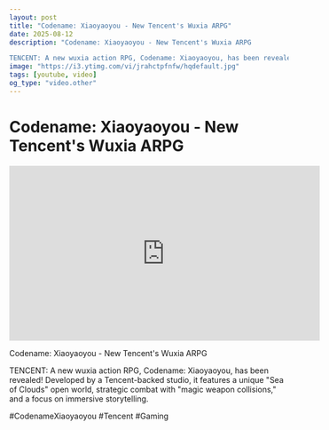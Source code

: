 ```yaml
---
layout: post
title: "Codename: Xiaoyaoyou - New Tencent's Wuxia ARPG"
date: 2025-08-12
description: "Codename: Xiaoyaoyou - New Tencent's Wuxia ARPG

TENCENT: A new wuxia action RPG, Codename: Xiaoyaoyou, has been revealed! Developed by a Tencent-backed..."
image: "https://i3.ytimg.com/vi/jrahctpfnfw/hqdefault.jpg"
tags: [youtube, video]
og_type: "video.other"
---
```


<script type="application/ld+json">
{
  "@context": "http://schema.org",
  "@type": "VideoObject",
  "name": "Codename: Xiaoyaoyou - New Tencent's Wuxia ARPG",
  "description": "Codename: Xiaoyaoyou - New Tencent's Wuxia ARPG\n\nTENCENT: A new wuxia action RPG, Codename: Xiaoyaoyou, has been revealed! Developed by a Tencent-backed studio, it features a unique \\\"Sea of Clouds\\\" open world, strategic combat with \\\"magic weapon collisions,\\\" and a focus on immersive storytelling.\n\n#CodenameXiaoyaoyou #Tencent #Gaming",
  "thumbnailUrl": "https://i3.ytimg.com/vi/jrahctpfnfw/hqdefault.jpg",
  "uploadDate": "2025-08-12T01:27:14",
  "embedUrl": "https://www.youtube.com/embed/jrahctpfnfw",
  "publisher": {
    "@type": "Person",
    "name": "Celo Zaga"
  },
  "mainEntityOfPage": {
    "@type": "WebPage",
    "@id": "https://celozaga.github.io/2025/08/12/codename:-xiaoyaoyou---new-tencent's-wuxia-arpg-jrahctpfnfw.html"
  },
  "duration": "PT0M0S"
}
</script>

<script type="application/ld+json">
{
  "@context": "http://schema.org",
  "@type": "BlogPosting",
  "headline": "Codename: Xiaoyaoyou - New Tencent's Wuxia ARPG",
  "image": "https://i3.ytimg.com/vi/jrahctpfnfw/hqdefault.jpg",
  "publisher": {
    "@type": "Person",
    "name": "Celo Zaga"
  },
  "url": "https://celozaga.github.io/2025/08/12/codename:-xiaoyaoyou---new-tencent's-wuxia-arpg-jrahctpfnfw.html",
  "datePublished": "2025-08-12T01:27:14",
  "dateCreated": "2025-08-12T01:27:14",
  "dateModified": "2025-08-12T01:27:14",
  "description": "Codename: Xiaoyaoyou - New Tencent's Wuxia ARPG\n\nTENCENT: A new wuxia action RPG, Codename: Xiaoyaoyou, has been revealed! Developed by a Tencent-backed...",
  "author": {
    "@type": "Person",
    "name": "Celo Zaga"
  },
  "mainEntityOfPage": {
    "@type": "WebPage",
    "@id": "https://celozaga.github.io/2025/08/12/codename:-xiaoyaoyou---new-tencent's-wuxia-arpg-jrahctpfnfw.html"
  }
}
</script>

<h1 class="youtube-post-title">Codename: Xiaoyaoyou - New Tencent's Wuxia ARPG</h1>

<iframe width="560" height="315" src="https://www.youtube.com/embed/jrahctpfnfw" class="youtube-post-embed" frameborder="0" allowfullscreen></iframe>

<p class="youtube-post-description">Codename: Xiaoyaoyou - New Tencent's Wuxia ARPG

TENCENT: A new wuxia action RPG, Codename: Xiaoyaoyou, has been revealed! Developed by a Tencent-backed studio, it features a unique "Sea of Clouds" open world, strategic combat with "magic weapon collisions," and a focus on immersive storytelling.

#CodenameXiaoyaoyou #Tencent #Gaming</p>
